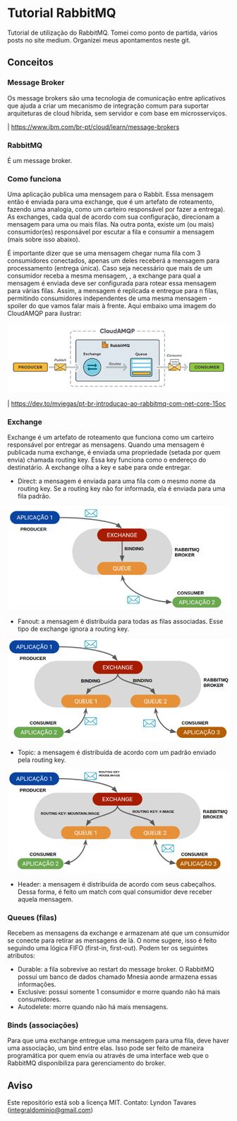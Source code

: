 # Tutorial RabbitMQ

Tutorial de utilização do RabbitMQ. Tomei como ponto de partida, vários posts no site medium. Organizei meus apontamentos neste git.

## Conceitos

### Message Broker

Os message brokers são uma tecnologia de comunicação entre aplicativos que ajuda a criar um mecanismo de integração comum para suportar arquiteturas de cloud híbrida, sem servidor e com base em microsserviços.

| <https://www.ibm.com/br-pt/cloud/learn/message-brokers>

### RabbitMQ

É um message broker.

### Como funciona

Uma aplicação publica uma mensagem para o Rabbit. Essa mensagem então é enviada para uma exchange, que é um artefato de roteamento, fazendo uma analogia, como um carteiro responsável por fazer a entrega). As exchanges, cada qual de acordo com sua configuração, direcionam a mensagem para uma ou mais filas. Na outra ponta, existe um (ou mais) consumidor(es) responsável por escutar a fila e consumir a mensagem (mais sobre isso abaixo).

É importante dizer que se uma mensagem chegar numa fila com 3 consumidores conectados, apenas um deles receberá a mensagem para processamento (entrega única). Caso seja necessário que mais de um consumidor receba a mesma mensagem, , a exchange para qual a mensagem é enviada deve ser configurada para rotear essa mensagem para várias filas. Assim, a mensagem é replicada e entregue para n filas, permitindo consumidores independentes de uma mesma mensagem - spoiler do que vamos falar mais à frente. Aqui embaixo uma imagem do CloudAMQP para ilustrar:

![](assets/rabbit.png)

| <https://dev.to/mviegas/pt-br-introducao-ao-rabbitmq-com-net-core-15oc>

### Exchange

Exchange é um artefato de roteamento que funciona como um carteiro responsável por entregar as mensagens. Quando uma mensagem é publicada numa exchange, é enviada uma propriedade (setada por quem envia) chamada routing key. Essa key funciona como o endereço do destinatário. A exchange olha a key e sabe para onde entregar.

* Direct: a mensagem é enviada para uma fila com o mesmo nome da routing key. Se a routing key não for informada, ela é enviada para uma fila padrão.

<img src="assets/direct.png" width="600">

* Fanout: a mensagem é distribuída para todas as filas associadas. Esse tipo de exchange ignora a routing key.

<img src="assets/fanout.png" width="600">

* Topic: a mensagem é distribuída de acordo com um padrão enviado pela routing key.

<img src="assets/topic.png" width="600">

* Header: a mensagem é distribuída de acordo com seus cabeçalhos. Dessa forma, é feito um match com qual consumidor deve receber aquela mensagem.

### Queues (filas)

Recebem as mensagens da exchange e armazenam até que um consumidor se conecte para retirar as mensagens de lá. O nome sugere, isso é feito seguindo uma lógica FIFO (first-in, first-out). Podem ter os seguintes atributos:

* Durable: a fila sobrevive ao restart do message broker. O RabbitMQ possui um banco de dados chamado Mnesia aonde armazena essas informações.
* Exclusive: possui somente 1 consumidor e morre quando não há mais consumidores.
* Autodelete: morre quando não há mais mensagens.

### Binds (associações)

Para que uma exchange entregue uma mensagem para uma fila, deve haver uma associação, um bind entre elas. Isso pode ser feito de maneira programática por quem envia ou através de uma interface web que o RabbitMQ disponibiliza para gerenciamento do broker.

## Aviso

Este repositório está sob a licença MIT. Contato: Lyndon Tavares (integraldominio@gmail.com)
